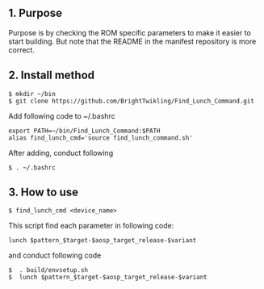 ## 1.  Purpose
Purpose is by checking the ROM specific parameters to make it easier to start building. But note that the README in the manifest repository is more correct.<br>

## 2.  Install method<br>
```
$ mkdir ~/bin
$ git clone https://github.com/BrightTwikling/Find_Lunch_Command.git
```
Add following code to ~/.bashrc
```
export PATH=~/bin/Find_Lunch_Command:$PATH
alias find_lunch_cmd='source find_lunch_command.sh'
```
After adding, conduct following
```
$ . ~/.bashrc
```
## 3. How to use<br>
```
$ find_lunch_cmd <device_name>
```

This script find  each parameter in following code: <br>
```
lunch $pattern_$target-$aosp_target_release-$variant
```
and conduct following code<br>
```
$  . build/envsetup.sh
$  lunch $pattern_$target-$aosp_target_release-$variant
```

